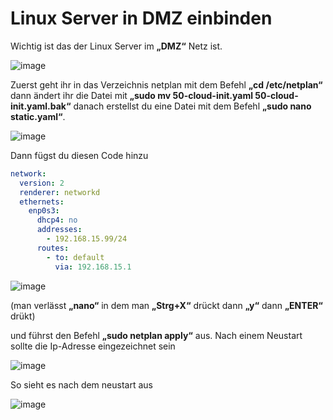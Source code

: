 Linux Server in DMZ einbinden
===

Wichtig ist das der Linux Server im **„DMZ“** Netz ist.

![image](https://github.com/user-attachments/assets/ec7d1f89-f741-48fb-981b-9176ec532981)

Zuerst geht ihr in das Verzeichnis netplan mit dem Befehl **„cd /etc/netplan“** dann ändert ihr die Datei mit **„sudo mv 50-cloud-init.yaml 50-cloud-init.yaml.bak“** danach erstellst du eine Datei mit dem Befehl **„sudo nano static.yaml“**.

![image](https://github.com/user-attachments/assets/87623566-f6c6-48ff-8f30-b0dd90a2eee0)

Dann fügst du diesen Code hinzu 
```yaml
network:
  version: 2
  renderer: networkd
  ethernets:
    enp0s3:
      dhcp4: no
      addresses:
        - 192.168.15.99/24
      routes:
        - to: default
          via: 192.168.15.1
```

![image](https://github.com/user-attachments/assets/c676e78c-8083-4695-8438-e8e44b309c98)

(man verlässt **„nano“** in dem man **„Strg+X“** drückt dann **„y“** dann **„ENTER“** drükt)

und führst den Befehl **„sudo netplan apply“** aus. Nach einem Neustart sollte die Ip-Adresse eingezeichnet sein

![image](https://github.com/user-attachments/assets/7f68a023-16b1-456d-9fb2-1c415a5ef68f)

So sieht es nach dem neustart aus

![image](https://github.com/user-attachments/assets/b0607c10-ef6e-467f-b01e-f1e3fc4bb37b)
